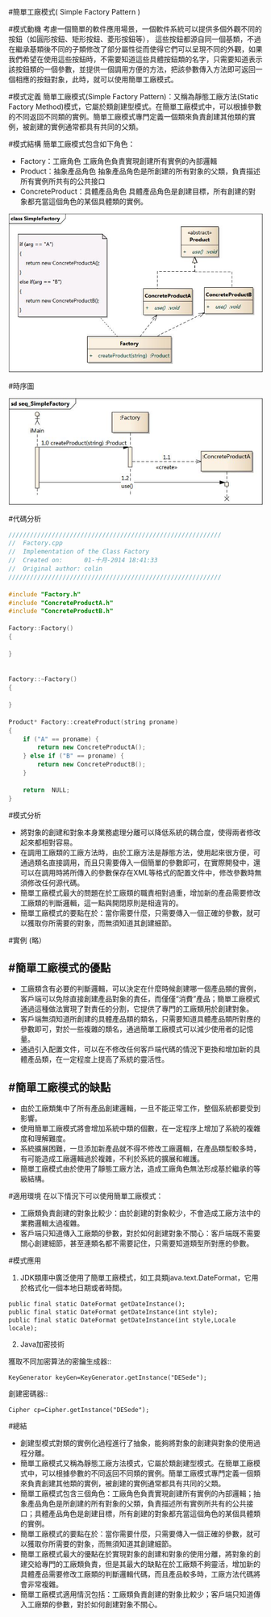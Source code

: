 #簡單工廠模式( Simple Factory Pattern )


#模式動機
考慮一個簡單的軟件應用場景，一個軟件系統可以提供多個外觀不同的按鈕（如圓形按鈕、矩形按鈕、菱形按鈕等），
這些按鈕都源自同一個基類，不過在繼承基類後不同的子類修改了部分屬性從而使得它們可以呈現不同的外觀，如果我們希望在使用這些按鈕時，不需要知道這些具體按鈕類的名字，只需要知道表示該按鈕類的一個參數，並提供一個調用方便的方法，把該參數傳入方法即可返回一個相應的按鈕對象，此時，就可以使用簡單工廠模式。

#模式定義
簡單工廠模式(Simple Factory Pattern)：又稱為靜態工廠方法(Static Factory Method)模式，它屬於類創建型模式。在簡單工廠模式中，可以根據參數的不同返回不同類的實例。簡單工廠模式專門定義一個類來負責創建其他類的實例，被創建的實例通常都具有共同的父類。


#模式結構
簡單工廠模式包含如下角色：

- Factory：工廠角色
    工廠角色負責實現創建所有實例的內部邏輯
- Product：抽象產品角色
    抽象產品角色是所創建的所有對象的父類，負責描述所有實例所共有的公共接口
- ConcreteProduct：具體產品角色
    具體產品角色是創建目標，所有創建的對象都充當這個角色的某個具體類的實例。

![](../_static/SimpleFactory.jpg)

#時序圖

![](../_static/seq_SimpleFactory.jpg)

#代碼分析
```cpp
///////////////////////////////////////////////////////////
//  Factory.cpp
//  Implementation of the Class Factory
//  Created on:      01-十月-2014 18:41:33
//  Original author: colin
///////////////////////////////////////////////////////////

#include "Factory.h"
#include "ConcreteProductA.h"
#include "ConcreteProductB.h"

Factory::Factory()
{

}


Factory::~Factory()
{

}

Product* Factory::createProduct(string proname)
{
    if ("A" == proname) {
        return new ConcreteProductA();
    } else if ("B" == proname) {
        return new ConcreteProductB();
    }

    return  NULL;
}
```


#模式分析

- 將對象的創建和對象本身業務處理分離可以降低系統的耦合度，使得兩者修改起來都相對容易。
- 在調用工廠類的工廠方法時，由於工廠方法是靜態方法，使用起來很方便，可通過類名直接調用，而且只需要傳入一個簡單的參數即可，在實際開發中，還可以在調用時將所傳入的參數保存在XML等格式的配置文件中，修改參數時無須修改任何源代碼。
- 簡單工廠模式最大的問題在於工廠類的職責相對過重，增加新的產品需要修改工廠類的判斷邏輯，這一點與開閉原則是相違背的。
- 簡單工廠模式的要點在於：當你需要什麼，只需要傳入一個正確的參數，就可以獲取你所需要的對象，而無須知道其創建細節。

#實例
(略）


#簡單工廠模式的優點
--------------------

- 工廠類含有必要的判斷邏輯，可以決定在什麼時候創建哪一個產品類的實例，客戶端可以免除直接創建產品對象的責任，而僅僅“消費”產品；簡單工廠模式通過這種做法實現了對責任的分割，它提供了專門的工廠類用於創建對象。
- 客戶端無須知道所創建的具體產品類的類名，只需要知道具體產品類所對應的參數即可，對於一些複雜的類名，通過簡單工廠模式可以減少使用者的記憶量。
- 通過引入配置文件，可以在不修改任何客戶端代碼的情況下更換和增加新的具體產品類，在一定程度上提高了系統的靈活性。

#簡單工廠模式的缺點
--------------------

- 由於工廠類集中了所有產品創建邏輯，一旦不能正常工作，整個系統都要受到影響。
- 使用簡單工廠模式將會增加系統中類的個數，在一定程序上增加了系統的複雜度和理解難度。
- 系統擴展困難，一旦添加新產品就不得不修改工廠邏輯，在產品類型較多時，有可能造成工廠邏輯過於複雜，不利於系統的擴展和維護。
- 簡單工廠模式由於使用了靜態工廠方法，造成工廠角色無法形成基於繼承的等級結構。

#適用環境
在以下情況下可以使用簡單工廠模式：

- 工廠類負責創建的對象比較少：由於創建的對象較少，不會造成工廠方法中的業務邏輯太過複雜。
- 客戶端只知道傳入工廠類的參數，對於如何創建對象不關心：客戶端既不需要關心創建細節，甚至連類名都不需要記住，只需要知道類型所對應的參數。

#模式應用
1. JDK類庫中廣泛使用了簡單工廠模式，如工具類java.text.DateFormat，它用於格式化一個本地日期或者時間。


```
public final static DateFormat getDateInstance();
public final static DateFormat getDateInstance(int style);
public final static DateFormat getDateInstance(int style,Locale
locale);
```
2. Java加密技術

獲取不同加密算法的密鑰生成器::

```
KeyGenerator keyGen=KeyGenerator.getInstance("DESede");
```

創建密碼器::

```
Cipher cp=Cipher.getInstance("DESede");
```
#總結

- 創建型模式對類的實例化過程進行了抽象，能夠將對象的創建與對象的使用過程分離。
- 簡單工廠模式又稱為靜態工廠方法模式，它屬於類創建型模式。在簡單工廠模式中，可以根據參數的不同返回不同類的實例。簡單工廠模式專門定義一個類來負責創建其他類的實例，被創建的實例通常都具有共同的父類。
- 簡單工廠模式包含三個角色：工廠角色負責實現創建所有實例的內部邏輯；抽象產品角色是所創建的所有對象的父類，負責描述所有實例所共有的公共接口；具體產品角色是創建目標，所有創建的對象都充當這個角色的某個具體類的實例。
- 簡單工廠模式的要點在於：當你需要什麼，只需要傳入一個正確的參數，就可以獲取你所需要的對象，而無須知道其創建細節。
- 簡單工廠模式最大的優點在於實現對象的創建和對象的使用分離，將對象的創建交給專門的工廠類負責，但是其最大的缺點在於工廠類不夠靈活，增加新的具體產品需要修改工廠類的判斷邏輯代碼，而且產品較多時，工廠方法代碼將會非常複雜。
- 簡單工廠模式適用情況包括：工廠類負責創建的對象比較少；客戶端只知道傳入工廠類的參數，對於如何創建對象不關心。




